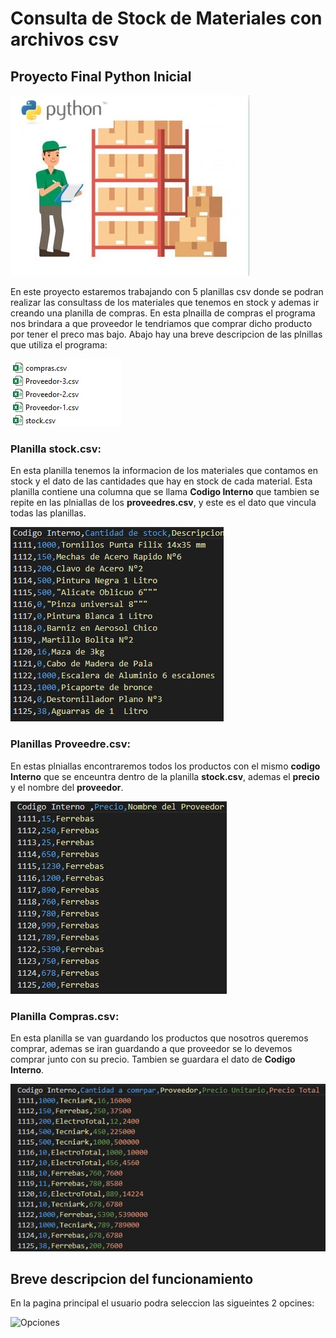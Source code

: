# Consulta de Stock de Materiales con archivos csv
## Proyecto Final Python Inicial

![ControlDeStock](/Imagenes/ControlDeStock.jpg)


En este proyecto estaremos trabajando con 5 planillas csv donde se podran realizar las consultass de los materiales que tenemos en stock y ademas ir creando una planilla de compras. En esta plnailla de compras el programa nos brindara a que proveedor le tendriamos que comprar dicho producto por tener  el preco mas bajo. Abajo hay una breve descripcion de las plnillas que utiliza el programa:

![Planillas](/Imagenes/Planillas.jpg)

### Planilla **stock.csv**: 
En esta planilla tenemos la informacion de los materiales que contamos en stock y el dato de las cantidades que hay en stock de cada material. Esta planilla contiene una columna que se llama **Codigo Interno** que tambien se repite en las plniallas de los **proveedres.csv**, y este es el dato que vincula todas las planillas.

![stock.csv](/Imagenes/stock.csv.jpg)

### Planillas **Proveedre.csv**: 
En estas plniallas encontraremos todos los productos con el mismo **codigo Interno** que se enceuntra dentro de la planilla **stock.csv**, ademas el **precio** y el nombre del **proveedor**.

![Proveedor.csv](/Imagenes/Proveedor.csv.jpg)

### Planilla **Compras.csv**: 
En esta planilla se van guardando los productos que nosotros queremos comprar, ademas se iran guardando a que proveedor se lo devemos comprar junto con su precio. Tambien se guardara el dato de **Codigo Interno**.

![compras.csv](/Imagenes/compras.csv.jpg)

## Breve descripcion del funcionamiento

En la pagina principal el usuario podra seleccion las sigueintes 2 opcines:
  
![Opciones](/Imagenes/Opciones.jpg)



